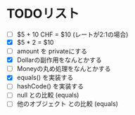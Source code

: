 # TODOリスト

- [ ] $5 + 10 CHF = $10 (レートが2:1の場合)
- [x] $5 * 2 = $10
- [ ] amount を privateにする
- [x] Dollarの副作用をなんとかする
- [ ] Moneyの丸め処理をなんとかする
- [x] equals() を実装する
- [ ] hashCode() を実装する
- [ ] null との比較 (equals)
- [ ] 他のオブジェクト との比較 (equals)
